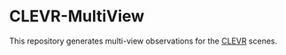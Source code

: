# CLEVR-MultiView
This repository generates multi-view observations for the [CLEVR](https://github.com/facebookresearch/clevr-dataset-gen) scenes.  
